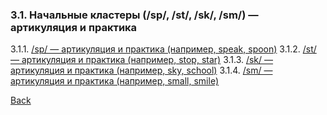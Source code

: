 ### 3.1. Начальные кластеры (/sp/, /st/, /sk/, /sm/) — артикуляция и практика
3.1.1. [/sp/ — артикуляция и практика (например, speak, spoon)](3.1/3.1.1.md)
3.1.2. [/st/ — артикуляция и практика (например, stop, star)](3.1/3.1.2.md)
3.1.3. [/sk/ — артикуляция и практика (например, sky, school)](3.1/3.1.3.md)
3.1.4. [/sm/ — артикуляция и практика (например, small, smile)](3.1/3.1.4.md)

[Back](../README.md)
